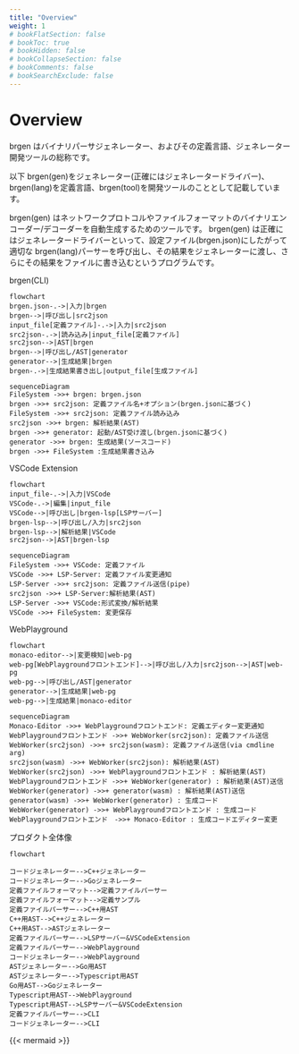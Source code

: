 ```yaml
---
title: "Overview"
weight: 1
# bookFlatSection: false
# bookToc: true
# bookHidden: false
# bookCollapseSection: false
# bookComments: false
# bookSearchExclude: false
---
```


# Overview

brgen はバイナリパーサジェネレーター、およびその定義言語、ジェネレーター開発ツールの総称です。

以下 brgen(gen)をジェネレーター(正確にはジェネレータードライバー)、brgen(lang)を定義言語、brgen(tool)を開発ツールのこととして記載しています。

brgen(gen) はネットワークプロトコルやファイルフォーマットのバイナリエンコーダー/デコーダーを自動生成するためのツールです。
brgen(gen) は正確にはジェネレータードライバーといって、設定ファイル(brgen.json)にしたがって適切な brgen(lang)パーサーを呼び出し、その結果をジェネレーターに渡し、さらにその結果をファイルに書き込むというプログラムです。

brgen(CLI)

```mermaid
flowchart
brgen.json-.->|入力|brgen
brgen-->|呼び出し|src2json
input_file[定義ファイル]-.->|入力|src2json
src2json-.->|読み込み|input_file[定義ファイル]
src2json-->|AST|brgen
brgen-->|呼び出し/AST|generator
generator-->|生成結果|brgen
brgen-.->|生成結果書き出し|output_file[生成ファイル]

```

```mermaid
sequenceDiagram
FileSystem ->>+ brgen: brgen.json
brgen ->>+ src2json: 定義ファイル名+オプション(brgen.jsonに基づく)
FileSystem ->>+ src2json: 定義ファイル読み込み
src2json ->>+ brgen: 解析結果(AST)
brgen ->>+ generator: 起動/AST受け渡し(brgen.jsonに基づく)
generator ->>+ brgen: 生成結果(ソースコード)
brgen ->>+ FileSystem :生成結果書き込み

```

VSCode Extension

```mermaid
flowchart
input_file-.->|入力|VSCode
VSCode-.->|編集|input_file
VSCode-->|呼び出し|brgen-lsp[LSPサーバー]
brgen-lsp-->|呼び出し/入力|src2json
brgen-lsp-->|解析結果|VSCode
src2json-->|AST|brgen-lsp
```

```mermaid
sequenceDiagram
FileSystem ->>+ VSCode: 定義ファイル
VSCode ->>+ LSP-Server: 定義ファイル変更通知
LSP-Server ->>+ src2json: 定義ファイル送信(pipe)
src2json ->>+ LSP-Server:解析結果(AST)
LSP-Server ->>+ VSCode:形式変換/解析結果
VSCode ->>+ FileSystem: 変更保存
```

WebPlayground

```mermaid
flowchart
monaco-editor-->|変更検知|web-pg
web-pg[WebPlaygroundフロントエンド]-->|呼び出し/入力|src2json-->|AST|web-pg
web-pg-->|呼び出し/AST|generator
generator-->|生成結果|web-pg
web-pg-->|生成結果|monaco-editor
```

```mermaid
sequenceDiagram
Monaco-Editor ->>+ WebPlaygroundフロントエンド: 定義エディター変更通知
WebPlaygroundフロントエンド ->>+ WebWorker(src2json): 定義ファイル送信
WebWorker(src2json) ->>+ src2json(wasm): 定義ファイル送信(via cmdline arg)
src2json(wasm) ->>+ WebWorker(src2json): 解析結果(AST)
WebWorker(src2json) ->>+ WebPlaygroundフロントエンド : 解析結果(AST)
WebPlaygroundフロントエンド ->>+ WebWorker(generator) : 解析結果(AST)送信
WebWorker(generator) ->>+ generator(wasm) : 解析結果(AST)送信
generator(wasm) ->>+ WebWorker(generator) : 生成コード
WebWorker(generator) ->>+ WebPlaygroundフロントエンド : 生成コード
WebPlaygroundフロントエンド　->>+ Monaco-Editor : 生成コードエディター変更
```

プロダクト全体像

```mermaid
flowchart

コードジェネレーター-->C++ジェネレーター
コードジェネレーター-->Goジェネレーター
定義ファイルフォーマット-->定義ファイルパーサー
定義ファイルフォーマット-->定義サンプル
定義ファイルパーサー-->C++用AST
C++用AST-->C++ジェネレーター
C++用AST-->ASTジェネレーター
定義ファイルパーサー-->LSPサーバー&VSCodeExtension
定義ファイルパーサー-->WebPlayground
コードジェネレーター-->WebPlayground
ASTジェネレーター-->Go用AST
ASTジェネレーター-->Typescript用AST
Go用AST-->Goジェネレーター
Typescript用AST-->WebPlayground
Typescript用AST-->LSPサーバー&VSCodeExtension
定義ファイルパーサー-->CLI
コードジェネレーター-->CLI
```

{{< mermaid >}}
